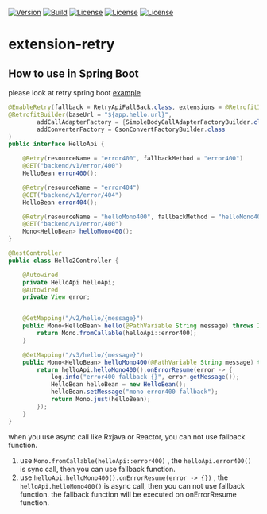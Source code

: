 [![Version](https://img.shields.io/maven-central/v/io.github.easyretrofit/extension-retry-spring-boot-starter?logo=apache-maven&style=flat-square)](https://central.sonatype.com/artifact/io.github.easyretrofit/extension-retry-spring-boot-starter)
[![Build](https://github.com/easyretrofit/extension-retry/actions/workflows/build.yml/badge.svg)](https://github.com/easyretrofit/extension-retry/actions/workflows/build.yml/badge.svg)
[![License](https://img.shields.io/github/license/easyretrofit/extension-retry.svg)](http://www.apache.org/licenses/LICENSE-2.0)
[![License](https://img.shields.io/badge/JDK-8+-4EB1BA.svg)](https://docs.oracle.com/javase/8/)
[![License](https://img.shields.io/badge/spring--boot-2.0.0+-green.svg)]()

# extension-retry

## How to use in Spring Boot

please look at retry spring boot [example](https://github.com/liuziyuan/easy-retrofit-demo/tree/main/retrofit-spring-boot-retry-sample)

```java
@EnableRetry(fallback = RetryApiFallBack.class, extensions = @RetrofitInterceptorParam(sort = 10))
@RetrofitBuilder(baseUrl = "${app.hello.url}",
        addCallAdapterFactory = {SimpleBodyCallAdapterFactoryBuilder.class, ReactorCallAdapterFactoryBuilder.class},
        addConverterFactory = GsonConvertFactoryBuilder.class
)
public interface HelloApi {

    @Retry(resourceName = "error400", fallbackMethod = "error400")
    @GET("backend/v1/error/400")
    HelloBean error400();

    @Retry(resourceName = "error404")
    @GET("backend/v1/error/404")
    HelloBean error404();

    @Retry(resourceName = "helloMono400", fallbackMethod = "helloMono400")
    @GET("backend/v1/error/400")
    Mono<HelloBean> helloMono400();
}
```

```java
@RestController
public class Hello2Controller {

    @Autowired
    private HelloApi helloApi;
    @Autowired
    private View error;


    @GetMapping("/v2/hello/{message}")
    public Mono<HelloBean> hello(@PathVariable String message) throws IOException {
        return Mono.fromCallable(helloApi::error400);
    }

    @GetMapping("/v3/hello/{message}")
    public Mono<HelloBean> helloMono400(@PathVariable String message) throws IOException {
        return helloApi.helloMono400().onErrorResume(error -> {
            log.info("error400 fallback {}", error.getMessage());
            HelloBean helloBean = new HelloBean();
            helloBean.setMessage("mono error400 fallback");
            return Mono.just(helloBean);
        });
    }
}

```

when you use async call like Rxjava or Reactor, you can not use fallback function.

1. use `Mono.fromCallable(helloApi::error400)` , the `helloApi.error400()` is sync call, then you can use fallback function.
2. use `helloApi.helloMono400().onErrorResume(error -> {})` , the `helloApi.helloMono400()` is async call, then you can not use fallback function. the fallback function will be executed on onErrorResume function.

